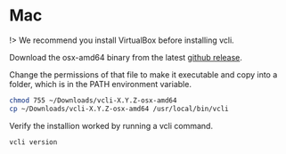 # Mac

!> We recommend you install VirtualBox before installing vcli.

Download the osx-amd64 binary from the latest [github release](https://github.com/sisatech/vcli/releases).

Change the permissions of that file to make it executable and copy into a folder, which is in the PATH environment variable.

```bash
chmod 755 ~/Downloads/vcli-X.Y.Z-osx-amd64
cp ~/Downloads/vcli-X.Y.Z-osx-amd64 /usr/local/bin/vcli
```

Verify the installion worked by running a vcli command.
```bash
vcli version
```
